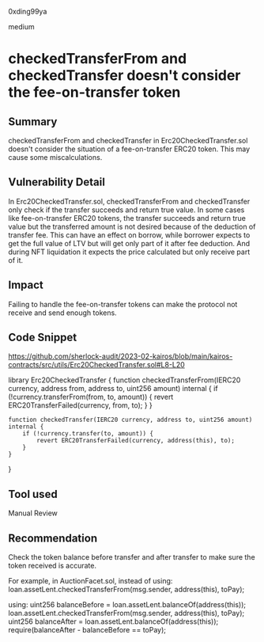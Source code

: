 0xding99ya

medium

# checkedTransferFrom and checkedTransfer doesn't consider the fee-on-transfer token

## Summary
checkedTransferFrom and checkedTransfer in Erc20CheckedTransfer.sol doesn't consider the situation of a fee-on-transfer ERC20 token. This may cause some miscalculations.

## Vulnerability Detail
In Erc20CheckedTransfer.sol, checkedTransferFrom and checkedTransfer only check if the transfer succeeds and return true value. In some cases like fee-on-transfer ERC20 tokens, the transfer succeeds and return true value but the transferred amount is not desired because of the deduction of transfer fee. This can have an effect on borrow, while borrower expects to get the full value of LTV but will get only part of it after fee deduction. And during NFT liquidation it expects the price calculated but only receive part of it.

## Impact
Failing to handle the fee-on-transfer tokens can make the protocol not receive and send enough tokens.

## Code Snippet
https://github.com/sherlock-audit/2023-02-kairos/blob/main/kairos-contracts/src/utils/Erc20CheckedTransfer.sol#L8-L20

library Erc20CheckedTransfer {
    function checkedTransferFrom(IERC20 currency, address from, address to, uint256 amount) internal {
        if (!currency.transferFrom(from, to, amount)) {
            revert ERC20TransferFailed(currency, from, to);
        }
    }

    function checkedTransfer(IERC20 currency, address to, uint256 amount) internal {
        if (!currency.transfer(to, amount)) {
            revert ERC20TransferFailed(currency, address(this), to);
        }
    }
}

## Tool used
Manual Review

## Recommendation
Check the token balance before transfer and after transfer to make sure the token received is accurate. 

For example, in AuctionFacet.sol, instead of using:
    loan.assetLent.checkedTransferFrom(msg.sender, address(this), toPay);

using:
    uint256 balanceBefore = loan.assetLent.balanceOf(address(this));
    loan.assetLent.checkedTransferFrom(msg.sender, address(this), toPay);
    uint256 balanceAfter = loan.assetLent.balanceOf(address(this));
    require(balanceAfter - balanceBefore == toPay);